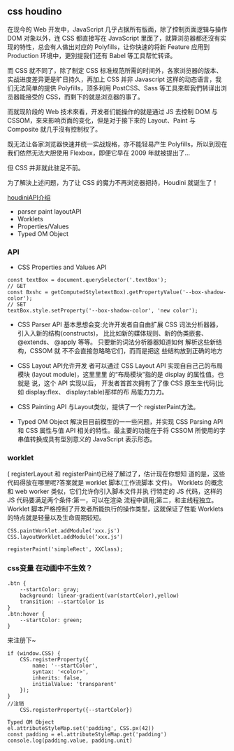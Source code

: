 ## css houdino

在现今的 Web 开发中，JavaScript 几乎占据所有版面，除了控制页面逻辑与操作 DOM 对象以外，连 CSS 都直接写在 JavaScript 里面了，就算浏览器都还沒有实现的特性，总会有人做出对应的 Polyfills，让你快速的将新 Feature 应用到 Production 环境中，更別提我们还有 Babel 等工具帮忙转译。

而 CSS 就不同了，除了制定 CSS 标准规范所需的时间外，各家浏览器的版本、实战进度差异更是旷日持久，再加上 CSS 并非 Javascript 这样的动态语言，我们无法简单的提供 Polyfills，顶多利用 PostCSS、Sass 等工具來帮我們转译出浏览器能接受的 CSS，而剩下的就是浏览器的事了。

而就现阶段的 Web 技术來看，开发者们能操作的就是通过 JS 去控制 DOM 与 CSSOM，來来影响页面的变化，但是对于接下來的 Layout、Paint 与 Composite 就几乎沒有控制权了。

既无法让各家浏览器快速并统一实战规格，亦不能轻易产生 Polyfills，所以到现在我们依然无法大胆使用 Flexbox，即便它早在 2009 年就被提出了…

但 CSS 并非就此驻足不前。

为了解決上述问题，为了让 CSS 的魔力不再浏览器把持，Houdini 就诞生了！


[houdiniAPI介绍](https://www.w3cplus.com/css/css-houdini.html)

- parser paint layoutAPI
- Worklets
- Properties/Values
- Typed OM Object

### API

- CSS Properties and Values API
```
const textBox = document.querySelector('.textBox'); 
// GET 
const Bxshc = getComputedStyletextBox).getPropertyValue('--box-shadow-color'); 
// SET 
textBox.style.setProperty('--box-shadow-color', 'new color');
```
- CSS Parser API 基本思想会变:允许开发者⾃自由扩展 CSS 词法分析器器，引⼊入新的结构(constructs)， ⽐比如新的媒体规则、新的伪类嵌套、@extends、 @apply 等等。
只要新的词法分析器器知道如何 解析这些新结构，CSSOM 就 不不会直接忽略略它们，⽽而是把这 些结构放到正确的地⽅

- CSS Layout API允许开发 者可以通过 CSS Layout API 实现⾃自⼰己的布局模块 (layout module)，这⾥里里 的“布局模块”指的是 display 的属性值。也就是 说，这个 API 实现以后， 开发者⾸首次拥有了了像 CSS 原⽣生代码(比如 display:flex、 display:table)那样的布 局能⼒力力。
- CSS Painting API 与Layout类似，提供了一个 registerPaint方法。
- Typed OM Object 解决⽬目前模型的⼀一些问题，并实现 CSS Parsing API 和 CSS 属性与值 API 相关的特性。最主要的功能在于将 CSSOM 所使用的字串值转换成具有型別意义的 JavaScript 表示形态。

### worklet

( registerLayout 和 registerPaint)已经了解过了，估计现在你想知 道的是，这些代码得放在哪里呢?答案就是 worklet 脚本(工作流脚本 文件)。
Worklets 的概念和 web worker 类似，它们允许你引入脚本文件并执 行特定的 JS 代码，这样的 JS 代码要满足两个条件:第一，可以在渲染 流程中调用;第二，和主线程独立。
Worklet 脚本严格控制了开发者所能执行的操作类型，这就保证了性能 Worklets 的特点就是轻量以及生命周期较短。

```
CSS.paintWorklet.addModule('xxx.js') 
CSS.layoutWorklet.addModule(‘xxx.js')

registerPaint('simpleRect', XXClass);
```

### css变量 在动画中不生效？

```
.btn {
    --startColor: gray;
    background: linear-gradient(var(startColor),yellow)
    transition: --startColor 1s
}
.btn:hover {
    --startColor: green;
}
```

来注册下~

```
if (window.CSS) {
    CSS.registerProperty({
        name: '--startColor',
        syntax: '<color>',
        inherits: false,
        initialValue: 'transparent'
    });
}
//注销
    CSS.registerProperty({--startColor})
```




```
Typed OM Object 
el.attributeStyleMap.set('padding', CSS.px(42))
const padding = el.attributeStyleMap.get('padding')
console.log(padding.value, padding.unit)
```